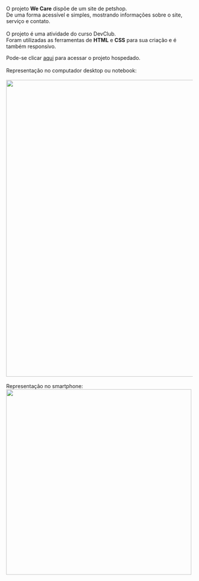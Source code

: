 <p>O projeto <b>We Care</b> dispõe de um site de petshop.
  <br>
De uma forma acessível e simples, mostrando informações sobre o site, serviço e contato.
  <br>
  <br>
O projeto é uma atividade do curso DevClub.
<br>
  Foram utilizadas as ferramentas de <b>HTML</b> e <b>CSS</b> para sua criação e é também responsivo.</p>
Pode-se clicar <a href="https://pjwecare.netlify.app/">aqui</a> para acessar o projeto hospedado.
<br>
<br>
Representação no computador desktop ou notebook:
<br>
<br>
<img src="https://i.imgur.com/0GKt83s.png" width="800px">
<br>
<br>
Representação no smartphone:
<br>
<img src="https://i.imgur.com/2CrF7Z0.png" width="500px">
